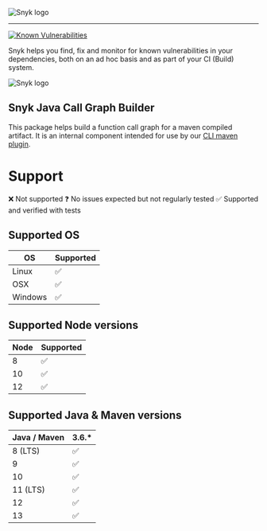 ![Snyk logo](https://snyk.io/style/asset/logo/snyk-print.svg)

***

[![Known Vulnerabilities](https://snyk.io/test/github/snyk/java-call-graph-builder/badge.svg?targetFile=package.json)](https://snyk.io/test/github/snyk/java-call-graph-builder?targetFile=package.json)


Snyk helps you find, fix and monitor for known vulnerabilities in your dependencies, both on an ad hoc basis and as part of your CI (Build) system.

![Snyk logo](https://snyk.io/style/asset/logo/snyk-print.svg)


## Snyk Java Call Graph Builder

This package helps build a function call graph for a maven compiled artifact.
It is an internal component intended for use by our [CLI maven plugin](https://github.com/snyk/snyk-mvn-plugin).

# Support

❌ Not supported
❓ No issues expected but not regularly tested
✅ Supported and verified with tests

## Supported OS

| OS     |  Supported |
|--------|------------|
| Linux  |  ✅        |
| OSX    | ️✅        |
| Windows| ️✅        |

## Supported Node versions

| Node  |  Supported |
|-------|------------|
| 8     | ✅          |
| 10    | ✅          |
| 12    | ✅          |

## Supported Java & Maven versions

| Java / Maven|3.6.* |
|----------------|---|
| 8 (LTS)        | ✅ |
| 9              | ✅ |
| 10             | ✅ |
| 11 (LTS)       | ✅ |
| 12             | ✅ |
| 13             | ✅ |
